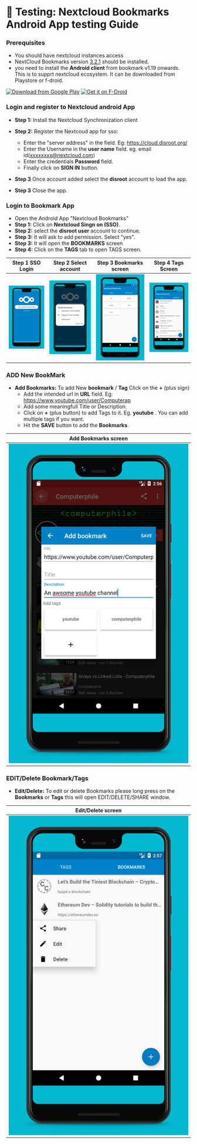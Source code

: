 # :link: Testing: Nextcloud Bookmarks Android App testing Guide

### Prerequisites

* You should have nextcloud instances access
* NextCloud Bookmarks version [3.2.1](https://github.com/nextcloud/bookmarks/releases/tag/v3.2.1) should be installed.
* you need to install the **Android client** from bookmark v1.19 onwards. This is to supprt nextcloud ecosystem. It can be downloaded from Playstore or f-droid.

[<img src="https://play.google.com/intl/en_us/badges/images/generic/en_badge_web_generic.png" 
alt="Download from Google Play" 
height="80">](https://play.google.com/store/apps/details?id=com.nextcloud.client)
[<img src="https://f-droid.org/badge/get-it-on.png"
alt="Get it on F-Droid"
height="80">](https://f-droid.org/packages/com.nextcloud.client/)

### Login and register to Nextcloud android App

* **Step 1:** Install the Nextcloud Synchronization client
* **Step 2:** Register the Nextcoud app for sso: 
    * Enter the "server address" in the field. Eg: https://cloud.disroot.org/
    * Enter the Username in the **user name** field. eg. email id(xxxxxxxx@nextcloud.com)
    * Enter the credentials **Password** field.
    * Finally click on **SIGN IN** button.

* **Step 3** Once account added select the **disroot** account to load the app.
* **Step 3** Close the app.

### Login to Bookmark App

 * Open the Android App "Nextcloud Bookmarks"
 * **Step 1:** Click on **Nextcloud Singn on (SSO)**.
 * **Step 2:** select the **disroot user** account to continue.
 * **Step 3:** It will ask to add permission. Select "yes".
 * **Step 3:** It will open the **BOOKMARKS** screen
 * **Step 4:** Click on the **TAGS** tab to open TAGS screen.


| Step 1 SSO Login | Step 2 Select account | Step 3 Bookmarks screen |  Step 4 Tags Screen |
| :--: | :--: | :--: | :--: |
| ![Screenshot of list view](assets/nx/screenshots/3.jpg) | ![Screenshot of edit mode](assets/nx/screenshots/2.jpg)  | ![Screenshot of tag](assets/nx/screenshots/4.jpg) | ![Screenshot of bookmark](assets/nx/screenshots/5.jpg) |

### ADD New BookMark

* **Add Bookmarks:** To add New **bookmark** / **Tag** Click on the **+** (plus sign)
    * Add the intended url in **URL** field. Eg: https://www.youtube.com/user/Computerap
    * Add some meaningfull Title or Description.
    * Click on **+** (plus button) to add Tags to it. Eg. **youtube** . You can add multiple tags if you want.
    * Hit the **SAVE** button to add the **Bookmarks**.

| Add Bookmarks screen |
| :--: |
| ![Screenshot of list view](assets/nx/screenshots/6.jpg) |

### EDIT/Delete Bookmark/Tags

*  **Edit/Delete:** To edit or delete Bookmarks please long press on the **Bookmarks** or **Tags** this will open EDIT/DELETE/SHARE window.

| Edit/Delete screen |
| :--: |
| ![Screenshot of list view](assets/nx/screenshots/7.jpg) |

